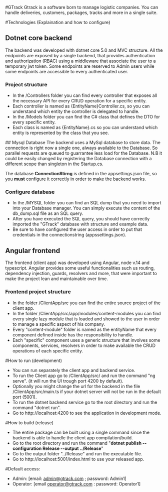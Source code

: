 #GTrack
Gtrack is a software born to manage logistic companies. You can handle deliveries, customers, packages, tracks and more in a single suite.

#Technologies (Explaination and how to configure)

## Dotnet core backend
The backend was developed with dotnet core 5.0 and MVC structure. All the endpoints are exposed by a single backend, that provides authentication and authorization (RBAC)
using a middleware that associate the user to a temporary jwt token.
Some endpoints are reserved to Admin users while some endpoints are accessible to every authenticated user.

### Project structure
* In the /Controllers folder you can find every controller that exposes all the necessary API for every CRUD operation for a specific entity.
* Each controller is named as {EntityName}Controller.cs, so you can understand which entity the controller is delegated to handle.
* In the /Models folder you can find the C# class that defines the DTO for every specific entity.
* Each class is named as {EntityName}.cs so you can understand which entity is represented by the class that you see.


## Mysql Database
The backend uses a MySql database to store data. The connection is right now a single one, always available to the Database. So parallel requests are queued
to guarrantee less load for the Database. N.B it could be easily changed by registering the Database connection with a different scope than singleton in the Startup.cs.

The database **ConnectionStirng** is defined in the appsettings.json file, so you **must** configure it correctly in order to make the backend works.

### Configure database
* In the /MYSQL folder you can find an SQL dump that you need to import into your Database manager. You can simply execute the content of the db_dump.sql file as an SQL query.
* After you have executed the SQL query, you should have correctly imported the "GTrack" database with structure and example data.
* Be sure to have configured the user access in order to put that credentials in the connectionstring (appssettings.json). 


## Angular frontend
The frontend (client app) was developed using Angular, node v.14 and typescript. Angular provides some useful functionalities such us routing, dependency injection,
guards, resolvers and more, that were important to make the project lean and maintainable over time.

### Frontend project structure
* In the folder /ClientApp/src you can find the entire source project of the client app.
* In the folder /ClientApp/src/app/modules/content-modules you can find every single lazy module that is loaded and showed to the user in order to manage a specific aspect of his company.
* Every "content-module" folder is named as the entityName that every component defined inside has the responsibility to handle.
* Each "specific" component uses a generic structure that involves some components, services, resolvers in order to make available the CRUD operations of each specific entity.


#How to run (development)
* You can run separately the client app and backend service.
* To run the Client app go to /ClientApp/src/ and run the command "ng serve". (it will run the UI trough port 4200 by default). 
* Optionally you might change the url for the backend in the file /ClientApp/src/main.ts if your dotnet server will not be run in the default port (5001).
* To run the dotnet backend service go to the root directory and run the command "dotnet run".
* Go to http://localhost:4200 to see the application in development mode.

#How to build (release)
* The entire package can be built using a single command since the backend is able to handle the client app compilation/build.
* Go to the root directory and run the command "**dotnet publish --configuration Release --output ../Release**"
* Go to the output folder "../Release" and run the executable file.
* Go to http://localhost:5001/index.html to use your released app. 


#Default access:
* Admin: [email: admin@gtrack.com ; password: Admin1]
* Operator: [email operator@gtrack.com : password: Operator1] 
 


